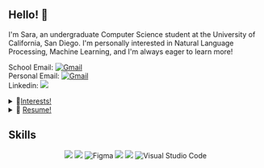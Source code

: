 ## Hello! 👋

I'm Sara, an undergraduate Computer Science student at the University of California, San Diego. I'm personally interested in Natural Language Processing, Machine Learning, and I'm always eager to learn more! 

<p align="left">
School Email: 
<a href="mailto:sbailouni@ucsd.edu"><img alt="Gmail" src="https://img.shields.io/badge/Gmail-D14836?style=for-the-badge&logo=gmail&logoColor=white"/></a><br>
Personal Email: 
<a href="mailto:sarabailouni@gmail.com.com"><img alt="Gmail" src="https://img.shields.io/badge/Gmail-D14836?style=for-the-badge&logo=gmail&logoColor=white"/></a><br>
Linkedin:
<a href="https://www.linkedin.com/in/sara-b-28739222b"><img src="https://img.shields.io/badge/linkedin%20-%230077B5.svg?&style=for-the-badge&logo=linkedin&logoColor=white"/></a>


</details>

<details>
  <summary>🌱<ins>Interests!</ins> </summary>
  <br>

  * Baking 🧑‍🍳
  * Drawing (digitally and on paper) ✍️
  * Crocheting 🧶
  * Video editing 💻
  * Exploring new food spots 🍝

---

</details>

<details>
  <summary>📝 <ins>Resume!</ins> </summary>
  <br>
  
  * [Resume](https://docs.google.com/document/d/1VRO7JyYPtxHc0296L7JtAVhwa78obWsvsY7unPVRhpM/edit?usp=sharing)

---

</details>

## Skills
<p align="center">
<img src="https://img.shields.io/badge/python%20-%2314354C.svg?&style=for-the-badge&logo=python&logoColor=white"/>
<img src="https://img.shields.io/badge/C++-black?style=for-the-badge&logo=cplusplus&logoColor=black&color=F7DF1E"/>
<img alt="Figma" src="https://img.shields.io/badge/Figma-white?style=for-the-badge&logo=figma&logoColor=white&color=1F1F27 "/>
<img src="https://img.shields.io/badge/adobeaftereffects-black?style=for-the-badge&logo=adobeaftereffects&logoColor=white&color=FDA061"/>
<img src="https://img.shields.io/badge/adobephotoshop-white?style=for-the-badge&logo=adobephotoshop&logoColor=white&color=CBC3E3"/>
<img alt="Visual Studio Code" src="https://img.shields.io/badge/VisualStudioCode-0078d7.svg?style=for-the-badge&logo=visual-studio-code&logoColor=white"/>





